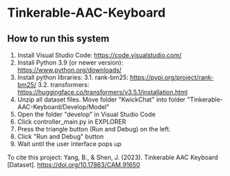# Tinkerable-AAC-Keyboard
## How to run this system
1. Install Visual Studio Code: https://code.visualstudio.com/ 
2. Install Python 3.9 (or newer version): https://www.python.org/downloads/ 
3. Install python libraries: 
3.1. rank-bm25: https://pypi.org/project/rank-bm25/ 
3.2. transformers: https://huggingface.co/transformers/v3.5.1/installation.html 
4. Unzip all dataset files. Move folder "KwickChat" into folder "Tinkerable-AAC-Keyboard/Develop/Model" 
5. Open the folder "develop" in Visual Studio Code 
6. Click controller_main.py in EXPLORER 
7. Press the triangle button (Run and Debug) on the left. 
8. Click "Run and Debug" button 
9. Wait until the user interface pops up

To cite this project: 
Yang, B., & Shen, J. (2023). Tinkerable AAC Keyboard [Dataset]. https://doi.org/10.17863/CAM.91650
